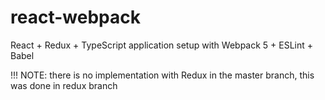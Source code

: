 # react-webpack
React + Redux + TypeScript application setup with Webpack 5 + ESLint + Babel

!!!        NOTE:
        there is no implementation with Redux in the master branch, this was done in redux branch 
